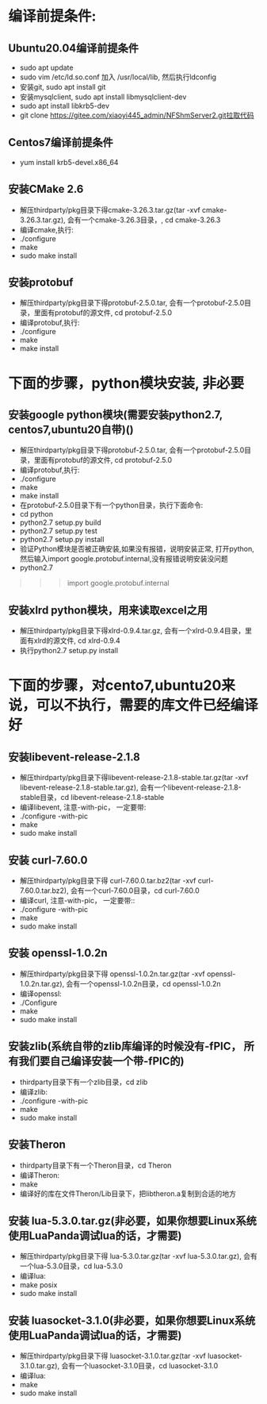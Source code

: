 # 编译前提条件:
## Ubuntu20.04编译前提条件
- sudo apt update
- sudo vim /etc/ld.so.conf 加入 /usr/local/lib, 然后执行ldconfig
- 安装git, sudo apt install git
- 安装mysqlclient, sudo apt install libmysqlclient-dev
- sudo apt install libkrb5-dev
- git clone https://gitee.com/xiaoyi445_admin/NFShmServer2.git拉取代码
## Centos7编译前提条件
- yum install krb5-devel.x86_64
## 安装CMake 2.6
- 解压thirdparty/pkg目录下得cmake-3.26.3.tar.gz(tar -xvf cmake-3.26.3.tar.gz), 会有一个cmake-3.26.3目录，, cd cmake-3.26.3
- 编译cmake,执行:
- ./configure
- make
- sudo make install
## 安装protobuf
- 解压thirdparty/pkg目录下得protobuf-2.5.0.tar, 会有一个protobuf-2.5.0目录，里面有protobuf的源文件, cd protobuf-2.5.0
- 编译protobuf,执行:
- ./configure
- make
- make install

# 下面的步骤，python模块安装, 非必要
## 安装google python模块(需要安装python2.7, centos7,ubuntu20自带)()
- 解压thirdparty/pkg目录下得protobuf-2.5.0.tar, 会有一个protobuf-2.5.0目录，里面有protobuf的源文件, cd protobuf-2.5.0
- 编译protobuf,执行:
- ./configure
- make
- make install
- 在protobuf-2.5.0目录下有一个python目录，执行下面命令:
- cd python
- python2.7 setup.py build
- python2.7 setup.py test
- python2.7 setup.py install
- 验证Python模块是否被正确安装,如果没有报错，说明安装正常, 打开python, 然后输入import google.protobuf.internal,没有报错说明安装没问题
- python2.7
>>> import google.protobuf.internal
## 安装xlrd python模块，用来读取excel之用
- 解压thirdparty/pkg目录下得xlrd-0.9.4.tar.gz, 会有一个xlrd-0.9.4目录，里面有xlrd的源文件, cd xlrd-0.9.4
- 执行python2.7 setup.py install
# 下面的步骤，对cento7,ubuntu20来说，可以不执行，需要的库文件已经编译好

## 安装libevent-release-2.1.8
- 解压thirdparty/pkg目录下得libevent-release-2.1.8-stable.tar.gz(tar -xvf libevent-release-2.1.8-stable.tar.gz), 会有一个libevent-release-2.1.8-stable目录，cd libevent-release-2.1.8-stable
- 编译libevent, 注意-with-pic， 一定要带:
- ./configure -with-pic
- make
- sudo make install
## 安装 curl-7.60.0
- 解压thirdparty/pkg目录下得 curl-7.60.0.tar.bz2(tar -xvf  curl-7.60.0.tar.bz2), 会有一个curl-7.60.0目录，cd curl-7.60.0
- 编译curl, 注意-with-pic， 一定要带::
- ./configure -with-pic
- make
- sudo make install
## 安装  openssl-1.0.2n
- 解压thirdparty/pkg目录下得  openssl-1.0.2n.tar.gz(tar -xvf   openssl-1.0.2n.tar.gz), 会有一个openssl-1.0.2n目录，cd openssl-1.0.2n
- 编译openssl:
- ./Configure
- make
- sudo make install
## 安装zlib(系统自带的zlib库编译的时候没有-fPIC， 所有我们要自己编译安装一个带-fPIC的)
- thirdparty目录下有一个zlib目录，cd zlib
- 编译zlib:
- ./configure -with-pic
- make
- sudo make install
## 安装Theron
- thirdparty目录下有一个Theron目录，cd Theron
- 编译Theron:
- make
- 编译好的库在文件Theron/Lib目录下，把libtheron.a复制到合适的地方
## 安装  lua-5.3.0.tar.gz(非必要，如果你想要Linux系统使用LuaPanda调试lua的话，才需要)
- 解压thirdparty/pkg目录下得  lua-5.3.0.tar.gz(tar -xvf   lua-5.3.0.tar.gz), 会有一个lua-5.3.0目录，cd lua-5.3.0
- 编译lua:
-  make posix
- sudo make install
## 安装  luasocket-3.1.0(非必要，如果你想要Linux系统使用LuaPanda调试lua的话，才需要)
- 解压thirdparty/pkg目录下得  luasocket-3.1.0.tar.gz(tar -xvf   luasocket-3.1.0.tar.gz), 会有一个luasocket-3.1.0目录，cd luasocket-3.1.0
- 编译lua:
-  make
- sudo make install
